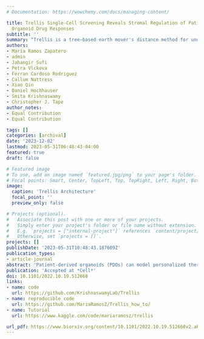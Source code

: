 ```yaml
---
# Documentation: https://wowchemy.com/docs/managing-content/

title: Trellis Single-Cell Screening Reveals Stromal Regulation of Patient-Derived
  Organoid Drug Responses
subtitle: ''
summary: "Trellis is a tree-based earth mover's distance method for understanding estimating treatment effects from single cell data. In this work we apply it to colorectal cancer PDOS and investigate the chemoprotection induced by cancer-associated fibroblasts."
authors:
- María Ramos Zapatero
- admin
- Jahangir Sufi
- Petra Vlckova
- Ferran Cardoso Rodriguez
- Callum Nattress
- Xiao Qin
- Daniel Hochhauser
- Smita Krishnaswamy
- Christopher J. Tape
author_notes:
- Equal Contribution
- Equal Contribution

tags: []
categories: [archival]
date: '2023-12-02'
lastmod: 2023-05-31T06:48:43-04:00
featured: true
draft: false

# Featured image
# To use, add an image named `featured.jpg/png` to your page's folder.
# Focal points: Smart, Center, TopLeft, Top, TopRight, Left, Right, BottomLeft, Bottom, BottomRight.
image:
  caption: 'Trellis Architecture'
  focal_point: ''
  preview_only: false

# Projects (optional).
#   Associate this post with one or more of your projects.
#   Simply enter your project's folder or file name without extension.
#   E.g. `projects = ["internal-project"]` references `content/project/deep-learning/index.md`.
#   Otherwise, set `projects = []`.
projects: []
publishDate: '2023-05-31T10:48:43.187609Z'
publication_types:
- article-journal
abstract: 'Patient-derived organoids (PDOs) can model personalized therapy responses, however current screening technologies cannot reveal drug response mechanisms or study how tumor microenvironment cells alter therapeutic performance. To address this, we developed a highly-multiplexed mass cytometry platform to measure post translational modification (PTM) signaling in >2,500 colorectal cancer (CRC) PDOs and cancer-associated fibroblasts (CAFs) in response to clinical therapies at single-cell resolution. To compare patient- and microenvironment-specific drug responses in thousands of single-cell datasets, we developed Trellis — a highly-scalable, hierarchical tree-based treatment effect analysis method. Trellis single-cell screening revealed that on-target cell-cycle blockage and DNA-damage drug effects are common, even in chemorefractory PDOs. However, drug-induced apoptosis is patient-specific. We found drug-induced apoptosis does not correlate with genotype or clinical staging but does align with cell-intrinsic PTM signaling in PDOs. CAFs protect chemosensitive PDOs by shifting cancer cells into a slow-cycling cell-state and CAF chemoprotection can be reversed by inhibiting YAP.'
publication: 'Accepted at *Cell*'
doi: 10.1101/2022.10.19.512668
links:
- name: code
  url: https://github.com/KrishnaswamyLab/Trellis
- name: reproducible code
  url: https://github.com/MariaRamosZ/Trellis_how_to/
- name: Tutorial
  url: https://www.kaggle.com/code/mariaramosz/trellis

url_pdf: https://www.biorxiv.org/content/10.1101/2022.10.19.512668v2.abstract
---
```

